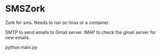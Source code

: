 # SMSZork
Zork for sms. Needs to run on linux or a container.

SMTP to send emails to Gmail server. IMAP to check the gmail server for new emails.

python main.py
